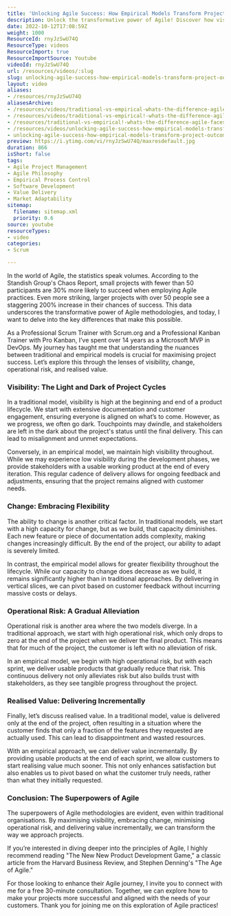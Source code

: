```yaml
---
title: 'Unlocking Agile Success: How Empirical Models Transform Project Outcomes'
description: Unlock the transformative power of Agile! Discover how visibility, flexibility, and incremental value can boost your project's success. Dive in now!
date: 2022-10-12T17:08:59Z
weight: 1000
ResourceId: rnyJzSwU74Q
ResourceType: videos
ResourceImport: true
ResourceImportSource: Youtube
videoId: rnyJzSwU74Q
url: /resources/videos/:slug
slug: unlocking-agile-success-how-empirical-models-transform-project-outcomes
layout: video
aliases:
- /resources/rnyJzSwU74Q
aliasesArchive:
- /resources/videos/traditional-vs-empirical-whats-the-difference-agile-faces-off-agianst-waterfall
- /resources/videos/traditional-vs-empirical!-whats-the-difference-agile-faces-off-agianst-waterfall!
- /resources/traditional-vs-empirical!-whats-the-difference-agile-faces-off-agianst-waterfall!
- /resources/videos/unlocking-agile-success-how-empirical-models-transform-project-outcomes
- unlocking-agile-success-how-empirical-models-transform-project-outcomes
preview: https://i.ytimg.com/vi/rnyJzSwU74Q/maxresdefault.jpg
duration: 866
isShort: false
tags:
- Agile Project Management
- Agile Philosophy
- Empirical Process Control
- Software Development
- Value Delivery
- Market Adaptability
sitemap:
  filename: sitemap.xml
  priority: 0.6
source: youtube
resourceTypes:
- video
categories:
- Scrum

---
```

In the world of Agile, the statistics speak volumes. According to the Standish Group's Chaos Report, small projects with fewer than 50 participants are 30% more likely to succeed when employing Agile practices. Even more striking, larger projects with over 50 people see a staggering 200% increase in their chances of success. This data underscores the transformative power of Agile methodologies, and today, I want to delve into the key differences that make this possible.

As a Professional Scrum Trainer with Scrum.org and a Professional Kanban Trainer with Pro Kanban, I’ve spent over 14 years as a Microsoft MVP in DevOps. My journey has taught me that understanding the nuances between traditional and empirical models is crucial for maximising project success. Let’s explore this through the lenses of visibility, change, operational risk, and realised value.

### Visibility: The Light and Dark of Project Cycles

In a traditional model, visibility is high at the beginning and end of a product lifecycle. We start with extensive documentation and customer engagement, ensuring everyone is aligned on what’s to come. However, as we progress, we often go dark. Touchpoints may dwindle, and stakeholders are left in the dark about the project's status until the final delivery. This can lead to misalignment and unmet expectations.

Conversely, in an empirical model, we maintain high visibility throughout. While we may experience low visibility during the development phases, we provide stakeholders with a usable working product at the end of every iteration. This regular cadence of delivery allows for ongoing feedback and adjustments, ensuring that the project remains aligned with customer needs.

### Change: Embracing Flexibility

The ability to change is another critical factor. In traditional models, we start with a high capacity for change, but as we build, that capacity diminishes. Each new feature or piece of documentation adds complexity, making changes increasingly difficult. By the end of the project, our ability to adapt is severely limited.

In contrast, the empirical model allows for greater flexibility throughout the lifecycle. While our capacity to change does decrease as we build, it remains significantly higher than in traditional approaches. By delivering in vertical slices, we can pivot based on customer feedback without incurring massive costs or delays.

### Operational Risk: A Gradual Alleviation

Operational risk is another area where the two models diverge. In a traditional approach, we start with high operational risk, which only drops to zero at the end of the project when we deliver the final product. This means that for much of the project, the customer is left with no alleviation of risk.

In an empirical model, we begin with high operational risk, but with each sprint, we deliver usable products that gradually reduce that risk. This continuous delivery not only alleviates risk but also builds trust with stakeholders, as they see tangible progress throughout the project.

### Realised Value: Delivering Incrementally

Finally, let’s discuss realised value. In a traditional model, value is delivered only at the end of the project, often resulting in a situation where the customer finds that only a fraction of the features they requested are actually used. This can lead to disappointment and wasted resources.

With an empirical approach, we can deliver value incrementally. By providing usable products at the end of each sprint, we allow customers to start realising value much sooner. This not only enhances satisfaction but also enables us to pivot based on what the customer truly needs, rather than what they initially requested.

### Conclusion: The Superpowers of Agile

The superpowers of Agile methodologies are evident, even within traditional organisations. By maximising visibility, embracing change, minimising operational risk, and delivering value incrementally, we can transform the way we approach projects. 

If you’re interested in diving deeper into the principles of Agile, I highly recommend reading "The New New Product Development Game," a classic article from the Harvard Business Review, and Stephen Denning's "The Age of Agile." 

For those looking to enhance their Agile journey, I invite you to connect with me for a free 30-minute consultation. Together, we can explore how to make your projects more successful and aligned with the needs of your customers. Thank you for joining me on this exploration of Agile practices!
